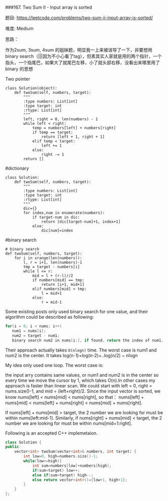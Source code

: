 ###167. Two Sum II - Input array is sorted



题目:
<https://leetcode.com/problems/two-sum-ii-input-array-is-sorted/>


难度:
Medium

思路：


作为2sum, 3sum, 4sum 的姐妹题，明显我一上来被误导了一下，非要想用binary search（|||因为不小心看了tag），但素其实人家就是用的两个指针，一个指头，一个指尾巴，如果大了就尾巴左移，小了就头部右移，没看出来哪里用了binary 的思想


Two pointer 

```python3
class Solution(object):
    def twoSum(self, numbers, target):
        """
        :type numbers: List[int]
        :type target: int
        :rtype: List[int]
        """
        left, right = 0, len(numbers) - 1
        while left < right:
        	temp = numbers[left] + numbers[right]
        	if temp == target:
        		return [left + 1, right + 1]
        	elif temp < target:
        		left += 1
        	else:
        		right -= 1
        return []

```

#dictionary
```python3
class Solution:
    def twoSum(self, numbers, target):
        """
        :type numbers: List[int]
        :type target: int
        :rtype: List[int]
        """
        dic={}
        for index,num in enumerate(numbers):
            if target-num in dic:
                return [dic[target-num]+1, index+1]
            else:
                dic[num]=index
```

#binary search 
```python3
# binary search        
def twoSum(self, numbers, target):
    for i in xrange(len(numbers)):
        l, r = i+1, len(numbers)-1
        tmp = target - numbers[i]
        while l <= r:
            mid = l + (r-l)//2
            if numbers[mid] == tmp:
                return [i+1, mid+1]
            elif numbers[mid] < tmp:
                l = mid+1
            else:
                r = mid-1
```
Some existing posts only used binary search for one value, and their algorithm could be described as following:
```c++
for(i = 0; i < nums; i++)
   num1 = nums[i]; 
   num2 = target - num1;
   binary search num2 in nums[i:], if found, return the index of num1, num2
```
Their approach actually takes `O(nlogn)` time. The worst case is num1 and num2 is the center. It takes log(n-1)+log(n-2)+..log(n/2) ~ nlogn

My idea only used one loop. The worst case is:

the input arry contains same values, or
num1 and num2 is in the center
so every time we move the cursor by 1, which takes O(n).In other cases my approach is faster than linear scan.
We could start with left = 0, right = nums.size()-1, and mid = (left+right)/2.
Since the input vector is sorted, we know nums[left] < nums[mid] < nums[right], so that： nums[left] + nums[mid] < nums[left] + nums[right] < nums[mid] + nums[right].

If nums[left] + nums[mid] > target, the 2 number we are looking for must be within nums[left:mid-1]. Similarly, if nums[right] + nums[mid] < target, the 2 number we are looking for must be within nums[mid+1:right].

Following is an accepted C++ implemetaion.
```c++
class Solution {
public:
    vector<int> twoSum(vector<int>& numbers, int target) {
        int low=0, high=numbers.size()-1; 
        while(low<=high){
            int sum=numbers[low]+numbers[high];
            if(sum<target) low++;
            else if(sum>target) high--;
            else return vector<int>()={low+1, high+1};
        }
    }
};
```
